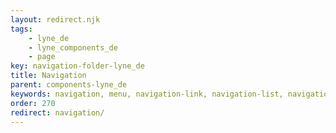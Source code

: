 ```yaml
---
layout: redirect.njk
tags: 
    - lyne_de
    - lyne_components_de
    - page
key: navigation-folder-lyne_de
title: Navigation
parent: components-lyne_de
keywords: navigation, menu, navigation-link, navigation-list, navigation-marker, navigation-section
order: 270
redirect: navigation/
---
```


